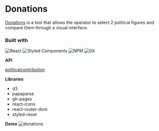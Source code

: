 # Donations
[Donations](https://yiting99928.github.io/donations/)  is a tool that allows the operator to select 2 political figures and compare them through a visual interface.

### Built with
![React](https://img.shields.io/badge/react-%2320232a.svg?style=for-the-badge&logo=react&logoColor=%2361DAFB) ![Styled Components](https://img.shields.io/badge/styled--components-DB7093?style=for-the-badge&logo=styled-components&logoColor=white) ![NPM](https://img.shields.io/badge/NPM-%23CB3837.svg?style=for-the-badge&logo=npm&logoColor=white) ![Git](https://img.shields.io/badge/git-%23F05033.svg?style=for-the-badge&logo=git&logoColor=white)

**API**

[politicalcontribution](https://github.com/mirror-media/politicalcontribution/blob/master/legislators/2016/A02_company_all_public.csv)

**Libraries**
* d3
* papaparse
* gh-pages
* react-icons
* react-router-dom
* styled-reset

**Demo**
![donations](https://github.com/yiting99928/donations/assets/119116127/bb16ea93-32cc-4b83-86f1-8880f3326444)

